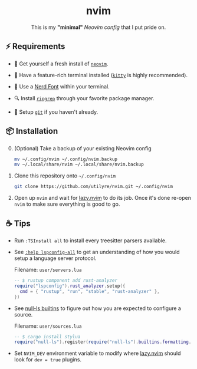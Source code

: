 <div align="center">

# nvim

This is my **"minimal"** _Neovim config_ that I put pride on.

</div>

## ⚡ Requirements

- 🍺 Get yourself a fresh install of [`neovim`][neovim].

- 📠 Have a feature-rich terminal installed ([`kitty`][kitty] is highly
  recommended).

- 🚀 Use a [Nerd Font][nerdfonts] within your terminal.

- 🔍 Install [`ripgrep`][ripgrep] through your favorite package manager.

- 🐙 Setup [`git`][git] if you haven't already.

[neovim]: https://neovim.io
[kitty]: https://sw.kovidgoyal.net/kitty
[nerdfonts]: https://www.nerdfonts.com
[ripgrep]: https://crates.io/crates/ripgrep
[git]: https://git-scm.com

## 📦 Installation

0. (Optional) Take a backup of your existing Neovim config

   ```bash
   mv ~/.config/nvim ~/.config/nvim.backup
   mv ~/.local/share/nvim ~/.local/share/nvim.backup
   ```

1. Clone this repository onto `~/.config/nvim`

   ```bash
   git clone https://github.com/utilyre/nvim.git ~/.config/nvim
   ```

2. Open up `nvim` and wait for [lazy.nvim][lazy.nvim] to do its job. Once it's
   done re-open `nvim` to make sure everything is good to go.

[lazy.nvim]: https://github.com/folke/lazy.nvim

## ☕ Tips

- Run `:TSInstall all` to install every treesitter parsers available.

- See [`:help lspconfig-all`][servers] to get an understanding of how you would
  setup a language server protocol.

  Filename: `user/servers.lua`

  ```lua
  -- $ rustup component add rust-analyzer
  require("lspconfig").rust_analyzer.setup({
    cmd = { "rustup", "run", "stable", "rust-analyzer" },
  })
  ```

- See [null-ls builtins][builtins] to figure out how you are expected to
  configure a source.

  Filename: `user/sources.lua`

  ```lua
  -- $ cargo install stylua
  require("null-ls").register(require("null-ls").builtins.formatting.stylua)
  ```

- Set `NVIM_DEV` environment variable to modify where [lazy.nvim][lazy.nvim]
  should look for `dev = true` plugins.

[servers]: https://github.com/neovim/nvim-lspconfig/blob/master/doc/server_configurations.md
[builtins]: https://github.com/jose-elias-alvarez/null-ls.nvim/blob/main/doc/BUILTINS.md
[lazy.nvim]: https://github.com/folke/lazy.nvim
